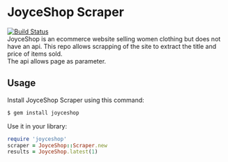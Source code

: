# JoyceShop Scraper
[![Build Status](https://travis-ci.org/hola2soa/JoyceShop.svg)](https://travis-ci.org/hola2soa/JoyceShop)  
JoyceShop is an ecommerce website selling women clothing but does not have an api.
This repo allows scrapping of the site to extract the title and price
of items sold.  
The api allows page as parameter.

## Usage
Install JoyceShop Scraper using this command:
```sh
$ gem install joyceshop
```

Use it in your library:
```ruby
require 'joyceshop'
scraper = JoyceShop::Scraper.new
results = JoyceShop.latest(1)
```
